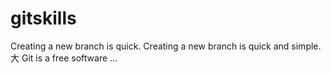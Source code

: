 # gitskills
Creating a new branch is quick.
Creating a new branch is quick and simple.
大
Git is a free software ...